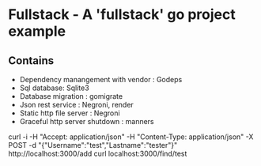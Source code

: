# Fullstack - A 'fullstack' go project example


## Contains

* Dependency manangement with vendor : Godeps
* Sql database: Sqlite3
* Database migration : gomigrate
* Json rest service : Negroni, render
* Static http file server : Negroni
* Graceful http server shutdown : manners

curl -i -H "Accept: application/json" -H "Content-Type: application/json" -X POST -d "{\"Username\":\"test\",\"Lastname\":\"tester\"}" http://localhost:3000/add
curl localhost:3000/find/test